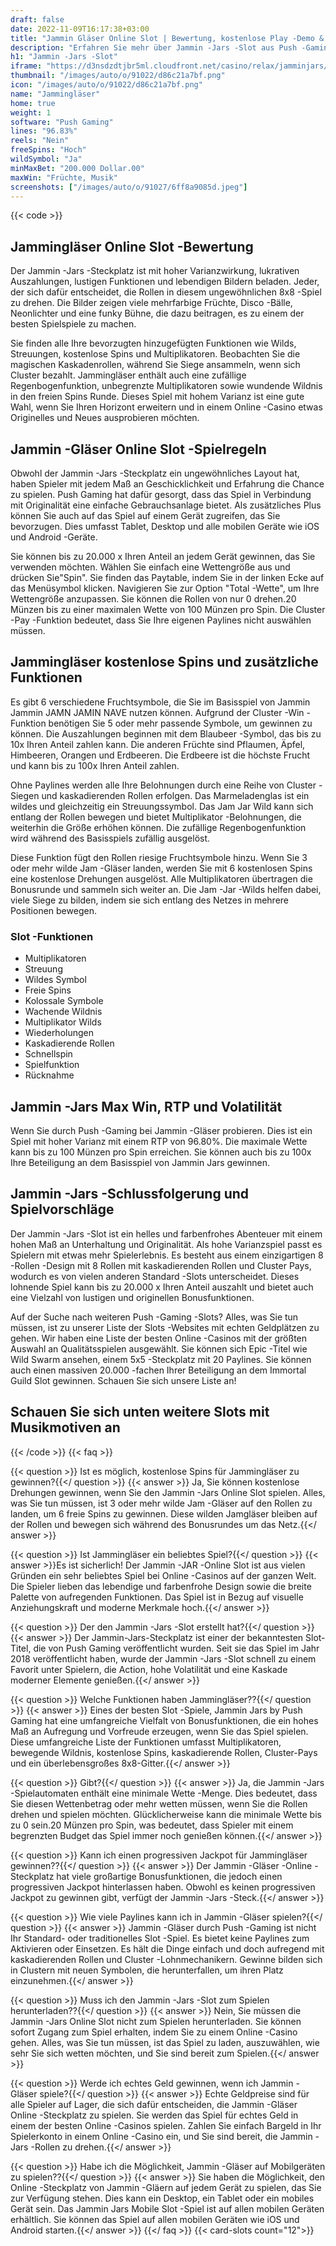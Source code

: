 ```yaml
---
draft: false
date: 2022-11-09T16:17:38+03:00
title: "Jammin Gläser Online Slot | Bewertung, kostenlose Play -Demo & kostenlose Spins"
description: "Erfahren Sie mehr über Jammin -Jars -Slot aus Push -Gaming. Entdecken Sie die Details wie Auszahlungen, Volatilität, RTP und erhalten Sie kostenlose Spins und Casino -Bonus von den besten CA -Online -Casinos!"
h1: "Jammin -Jars -Slot"
iframe: "https://d3nsdzdtjbr5ml.cloudfront.net/casino/relax/jamminjars/index.html?&moneymode=fun"
thumbnail: "/images/auto/o/91022/d86c21a7bf.png"
icon: "/images/auto/o/91022/d86c21a7bf.png"
name: "Jammingläser"
home: true
weight: 1
software: "Push Gaming"
lines: "96.83%"
reels: "Nein"
freeSpins: "Hoch"
wildSymbol: "Ja"
minMaxBet: "200.000 Dollar.00"
maxWin: "Früchte, Musik"
screenshots: ["/images/auto/o/91027/6ff8a9085d.jpeg"]
---
```


{{< code >}}<h2>Jammingläser Online Slot -Bewertung</h2><p>Der Jammin -Jars -Steckplatz ist mit hoher Varianzwirkung, lukrativen Auszahlungen, lustigen Funktionen und lebendigen Bildern beladen. Jeder, der sich dafür entscheidet, die Rollen in diesem ungewöhnlichen 8x8 -Spiel zu drehen. Die Bilder zeigen viele mehrfarbige Früchte, Disco -Bälle, Neonlichter und eine funky Bühne, die dazu beitragen, es zu einem der besten Spielspiele zu machen.</p><p>Sie finden alle Ihre bevorzugten hinzugefügten Funktionen wie Wilds, Streuungen, kostenlose Spins und Multiplikatoren. Beobachten Sie die magischen Kaskadenrollen, während Sie Siege ansammeln, wenn sich Cluster bezahlt. Jammingläser enthält auch eine zufällige Regenbogenfunktion, unbegrenzte Multiplikatoren sowie wundende Wildnis in den freien Spins Runde. Dieses Spiel mit hohem Varianz ist eine gute Wahl, wenn Sie Ihren Horizont erweitern und in einem Online -Casino etwas Originelles und Neues ausprobieren möchten.</p><h2>Jammin -Gläser Online Slot -Spielregeln</h2><p>Obwohl der Jammin -Jars -Steckplatz ein ungewöhnliches Layout hat, haben Spieler mit jedem Maß an Geschicklichkeit und Erfahrung die Chance zu spielen. Push Gaming hat dafür gesorgt, dass das Spiel in Verbindung mit Originalität eine einfache Gebrauchsanlage bietet. Als zusätzliches Plus können Sie auch auf das Spiel auf einem Gerät zugreifen, das Sie bevorzugen. Dies umfasst Tablet, Desktop und alle mobilen Geräte wie iOS und Android -Geräte.</p><p>Sie können bis zu 20.000 x Ihren Anteil an jedem Gerät gewinnen, das Sie verwenden möchten. Wählen Sie einfach eine Wettengröße aus und drücken Sie"Spin". Sie finden das Paytable, indem Sie in der linken Ecke auf das Menüsymbol klicken. Navigieren Sie zur Option "Total -Wette", um Ihre Wettengröße anzupassen. Sie können die Rollen von nur 0 drehen.20 Münzen bis zu einer maximalen Wette von 100 Münzen pro Spin. Die Cluster -Pay -Funktion bedeutet, dass Sie Ihre eigenen Paylines nicht auswählen müssen.</p><h2>Jammingläser kostenlose Spins und zusätzliche Funktionen</h2><p>Es gibt 6 verschiedene Fruchtsymbole, die Sie im Basisspiel von Jammin Jammin JAMN JAMIN NAVE nutzen können. Aufgrund der Cluster -Win -Funktion benötigen Sie 5 oder mehr passende Symbole, um gewinnen zu können. Die Auszahlungen beginnen mit dem Blaubeer -Symbol, das bis zu 10x Ihren Anteil zahlen kann. Die anderen Früchte sind Pflaumen, Äpfel, Himbeeren, Orangen und Erdbeeren. Die Erdbeere ist die höchste Frucht und kann bis zu 100x Ihren Anteil zahlen.</p><p>Ohne Paylines werden alle Ihre Belohnungen durch eine Reihe von Cluster -Siegen und kaskadierenden Rollen erfolgen. Das Marmeladenglas ist ein wildes und gleichzeitig ein Streuungssymbol. Das Jam Jar Wild kann sich entlang der Rollen bewegen und bietet Multiplikator -Belohnungen, die weiterhin die Größe erhöhen können. Die zufällige Regenbogenfunktion wird während des Basisspiels zufällig ausgelöst.</p><p>Diese Funktion fügt den Rollen riesige Fruchtsymbole hinzu. Wenn Sie 3 oder mehr wilde Jam -Gläser landen, werden Sie mit 6 kostenlosen Spins eine kostenlose Drehungen ausgelöst. Alle Multiplikatoren übertragen die Bonusrunde und sammeln sich weiter an. Die Jam -Jar -Wilds helfen dabei, viele Siege zu bilden, indem sie sich entlang des Netzes in mehrere Positionen bewegen.</p><h3>
Slot -Funktionen</h3><ul>
<li></span>
Multiplikatoren</li>
<li></span>
Streuung</li>
<li></span>
Wildes Symbol</li>
<li></span>
Freie Spins</li>
<li></span>
Kolossale Symbole</li>
<li></span>
Wachende Wildnis</li>
<li></span>
Multiplikator Wilds</li>
<li></span>
Wiederholungen</li>
<li></span>
Kaskadierende Rollen</li>
<li></span>
Schnellspin</li>
<li></span>
Spielfunktion</li>
<li></span>
Rücknahme</li></ul><h2>Jammin -Jars Max Win, RTP und Volatilität</h2><p>Wenn Sie durch Push -Gaming bei Jammin -Gläser probieren. Dies ist ein Spiel mit hoher Varianz mit einem RTP von 96.80%. Die maximale Wette kann bis zu 100 Münzen pro Spin erreichen. Sie können auch bis zu 100x Ihre Beteiligung an dem Basisspiel von Jammin Jars gewinnen.</p><h2>Jammin -Jars -Schlussfolgerung und Spielvorschläge</h2><p>Der Jammin -Jars -Slot ist ein helles und farbenfrohes Abenteuer mit einem hohen Maß an Unterhaltung und Originalität. Als hohe Varianzspiel passt es Spielern mit etwas mehr Spielerlebnis. Es besteht aus einem einzigartigen 8 -Rollen -Design mit 8 Rollen mit kaskadierenden Rollen und Cluster Pays, wodurch es von vielen anderen Standard -Slots unterscheidet. Dieses lohnende Spiel kann bis zu 20.000 x Ihren Anteil auszahlt und bietet auch eine Vielzahl von lustigen und originellen Bonusfunktionen.</p><p>Auf der Suche nach weiteren Push -Gaming -Slots? Alles, was Sie tun müssen, ist zu unserer Liste der Slots -Websites mit echten Geldplätzen zu gehen. Wir haben eine Liste der besten Online -Casinos mit der größten Auswahl an Qualitätsspielen ausgewählt. Sie können sich Epic -Titel wie Wild Swarm ansehen, einem 5x5 -Steckplatz mit 20 Paylines. Sie können auch einen massiven 20.000 -fachen Ihrer Beteiligung an dem Immortal Guild Slot gewinnen. Schauen Sie sich unsere Liste an!</p><h2>Schauen Sie sich unten weitere Slots mit Musikmotiven an</h2>
{{< /code >}}
{{< faq >}}

{{< question >}} Ist es möglich, kostenlose Spins für Jammingläser zu gewinnen?{{</ question >}}
{{< answer >}} Ja, Sie können kostenlose Drehungen gewinnen, wenn Sie den Jammin -Jars Online Slot spielen. Alles, was Sie tun müssen, ist 3 oder mehr wilde Jam -Gläser auf den Rollen zu landen, um 6 freie Spins zu gewinnen. Diese wilden Jamgläser bleiben auf der Rollen und bewegen sich während des Bonusrundes um das Netz.{{</ answer >}}

{{< question >}} Ist Jammingläser ein beliebtes Spiel?{{</ question >}}
{{< answer >}}Es ist sicherlich! Der Jammin -JAR -Online Slot ist aus vielen Gründen ein sehr beliebtes Spiel bei Online -Casinos auf der ganzen Welt. Die Spieler lieben das lebendige und farbenfrohe Design sowie die breite Palette von aufregenden Funktionen. Das Spiel ist in Bezug auf visuelle Anziehungskraft und moderne Merkmale hoch.{{</ answer >}}

{{< question >}} Der den Jammin -Jars -Slot erstellt hat?{{</ question >}}
{{< answer >}} Der Jammin-Jars-Steckplatz ist einer der bekanntesten Slot-Titel, die von Push Gaming veröffentlicht wurden. Seit sie das Spiel im Jahr 2018 veröffentlicht haben, wurde der Jammin -Jars -Slot schnell zu einem Favorit unter Spielern, die Action, hohe Volatilität und eine Kaskade moderner Elemente genießen.{{</ answer >}}

{{< question >}} Welche Funktionen haben Jammingläser??{{</ question >}}
{{< answer >}} Eines der besten Slot -Spiele, Jammin Jars by Push Gaming hat eine umfangreiche Vielfalt von Bonusfunktionen, die ein hohes Maß an Aufregung und Vorfreude erzeugen, wenn Sie das Spiel spielen. Diese umfangreiche Liste der Funktionen umfasst Multiplikatoren, bewegende Wildnis, kostenlose Spins, kaskadierende Rollen, Cluster-Pays und ein überlebensgroßes 8x8-Gitter.{{</ answer >}}

{{< question >}} Gibt?{{</ question >}}
{{< answer >}} Ja, die Jammin -Jars -Spielautomaten enthält eine minimale Wette -Menge. Dies bedeutet, dass Sie diesen Wettenbetrag oder mehr wetten müssen, wenn Sie die Rollen drehen und spielen möchten. Glücklicherweise kann die minimale Wette bis zu 0 sein.20 Münzen pro Spin, was bedeutet, dass Spieler mit einem begrenzten Budget das Spiel immer noch genießen können.{{</ answer >}}

{{< question >}} Kann ich einen progressiven Jackpot für Jammingläser gewinnen??{{</ question >}}
{{< answer >}} Der Jammin -Gläser -Online -Steckplatz hat viele großartige Bonusfunktionen, die jedoch einen progressiven Jackpot hinterlassen haben. Obwohl es keinen progressiven Jackpot zu gewinnen gibt, verfügt der Jammin -Jars -Steck.{{</ answer >}}

{{< question >}} Wie viele Paylines kann ich in Jammin -Gläser spielen?{{</ question >}}
{{< answer >}} Jammin -Gläser durch Push -Gaming ist nicht Ihr Standard- oder traditionelles Slot -Spiel. Es bietet keine Paylines zum Aktivieren oder Einsetzen. Es hält die Dinge einfach und doch aufregend mit kaskadierenden Rollen und Cluster -Lohnmechanikern. Gewinne bilden sich in Clustern mit neuen Symbolen, die herunterfallen, um ihren Platz einzunehmen.{{</ answer >}}

{{< question >}} Muss ich den Jammin -Jars -Slot zum Spielen herunterladen??{{</ question >}}
{{< answer >}} Nein, Sie müssen die Jammin -Jars Online Slot nicht zum Spielen herunterladen. Sie können sofort Zugang zum Spiel erhalten, indem Sie zu einem Online -Casino gehen. Alles, was Sie tun müssen, ist das Spiel zu laden, auszuwählen, wie sehr Sie sich wetten möchten, und Sie sind bereit zum Spielen.{{</ answer >}}

{{< question >}} Werde ich echtes Geld gewinnen, wenn ich Jammin -Gläser spiele?{{</ question >}}
{{< answer >}} Echte Geldpreise sind für alle Spieler auf Lager, die sich dafür entscheiden, die Jammin -Gläser Online -Steckplatz zu spielen. Sie werden das Spiel für echtes Geld in einem der besten Online -Casinos spielen. Zahlen Sie einfach Bargeld in Ihr Spielerkonto in einem Online -Casino ein, und Sie sind bereit, die Jammin -Jars -Rollen zu drehen.{{</ answer >}}

{{< question >}} Habe ich die Möglichkeit, Jammin -Gläser auf Mobilgeräten zu spielen??{{</ question >}}
{{< answer >}} Sie haben die Möglichkeit, den Online -Steckplatz von Jammin -Gläern auf jedem Gerät zu spielen, das Sie zur Verfügung stehen. Dies kann ein Desktop, ein Tablet oder ein mobiles Gerät sein. Das Jammin Jars Mobile Slot -Spiel ist auf allen mobilen Geräten erhältlich. Sie können das Spiel auf allen mobilen Geräten wie iOS und Android starten.{{</ answer >}}
{{</ faq >}}
{{< card-slots count="12">}}